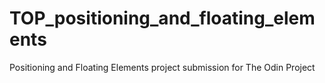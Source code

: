 # TOP_positioning_and_floating_elements
Positioning and Floating Elements project submission for The Odin Project
